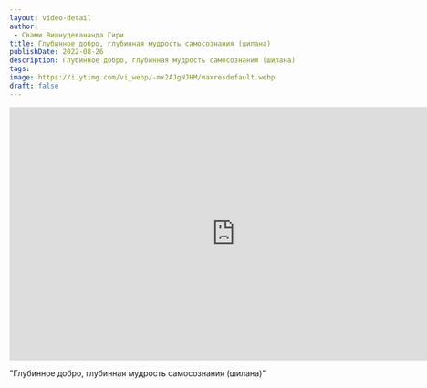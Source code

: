 ```yaml
---
layout: video-detail
author:
 - Свами Вишнудевананда Гири
title: Глубинное добро, глубинная мудрость самосознания (шилана)
publishDate: 2022-08-26
description: Глубинное добро, глубинная мудрость самосознания (шилана). 
tags: 
image: https://i.ytimg.com/vi_webp/-mx2AJgNJHM/maxresdefault.webp
draft: false
---
```


<iframe width="790" height="444" src="https://www.youtube.com/embed/-mx2AJgNJHM" frameborder="0" allowfullscreen=""></iframe> 

  "Глубинное добро, глубинная мудрость самосознания (шилана)"

  

 